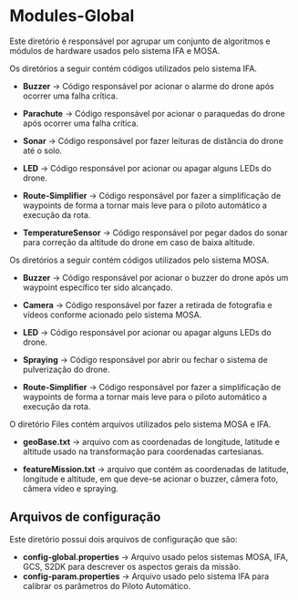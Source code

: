 # Modules-Global

Este diretório é responsável por agrupar um conjunto de algoritmos e módulos de hardware usados pelo sistema IFA e MOSA. 

Os diretórios a seguir contém códigos utilizados pelo sistema IFA.

* **Buzzer** -> Código responsável por acionar o alarme do drone após ocorrer uma falha crítica. 

* **Parachute** -> Código responsável por acionar o paraquedas do drone após ocorrer uma falha crítica. 

* **Sonar** -> Código responsável por fazer leituras de distância do drone até o solo.

* **LED** -> Código responsável por acionar ou apagar alguns LEDs do drone.

* **Route-Simplifier** -> Código responsável por fazer a simplificação de waypoints de forma a tornar mais leve para o piloto automático a execução da rota.

* **TemperatureSensor** -> Código responsável por pegar dados do sonar para correção da altitude do drone em caso de baixa altitude.

Os diretórios a seguir contém códigos utilizados pelo sistema MOSA.

* **Buzzer** -> Código responsável por acionar o buzzer do drone após um waypoint específico ter sido alcançado. 

* **Camera** -> Código responsável por fazer a retirada de fotografia e vídeos conforme acionado pelo sistema MOSA.

* **LED** -> Código responsável por acionar ou apagar alguns LEDs do drone.

* **Spraying** -> Código responsável por abrir ou fechar o sistema de pulverização do drone.

* **Route-Simplifier** -> Código responsável por fazer a simplificação de waypoints de forma a tornar mais leve para o piloto automático a execução da rota.

O diretório Files contém arquivos utilizados pelo sistema MOSA e IFA.

* **geoBase.txt** -> arquivo com as coordenadas de longitude, latitude e altitude usado na transformação para coordenadas cartesianas.

* **featureMission.txt** -> arquivo que contém as coordenadas de latitude, longitude e altitude, em que deve-se acionar o buzzer, câmera foto, câmera vídeo e spraying.

## Arquivos de configuração

Este diretório possui dois arquivos de configuração que são:

* **config-global.properties** -> Arquivo usado pelos sistemas MOSA, IFA, GCS, S2DK para descrever os aspectos gerais da missão.
* **config-param.properties** -> Arquivo usado pelo sistema IFA para calibrar os parâmetros do Piloto Automático.
